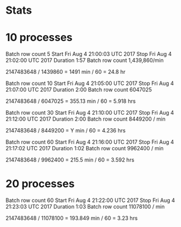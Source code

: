 # Stats

# 10 processes
Batch row count 5
Start Fri Aug  4 21:00:03 UTC 2017
Stop Fri Aug  4 21:02:00 UTC 2017
Duration 1:57
Batch row count 1,439,860/min

2147483648 / 1439860 = 1491 min / 60 = 24.8 hr

Batch row count 10
Start Fri Aug  4 21:05:00 UTC 2017
Stop Fri Aug  4 21:07:00 UTC 2017
Duration 2:00
Batch row count 6047025

2147483648 / 6047025 = 355.13 min / 60  = 5.918 hrs

Batch row count 30
Start Fri Aug  4 21:10:00 UTC 2017
Stop Fri Aug  4 21:12:00 UTC 2017
Duration 2:00
Batch row count 8449200 / min

2147483648 / 8449200 = Y min / 60  = 4.236 hrs

Batch row count 60
Start Fri Aug  4 21:16:00 UTC 2017
Stop Fri Aug  4 21:17:02 UTC 2017
Duration 1:02
Batch row count 9962400 / min

2147483648 / 9962400 = 215.5 min / 60  = 3.592 hrs

# 20 processes
Batch row count 60
Start Fri Aug  4 21:22:00 UTC 2017
Stop Fri Aug  4 21:23:03 UTC 2017
Duration 1:03
Batch row count 11078100 / min

2147483648 / 11078100 = 193.849 min / 60  = 3.23 hrs